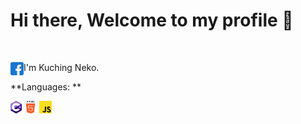<h1>Hi there, Welcome to my profile 👋</h1>

<br />

I'm Kuching Neko.
<a href="">
  <img align="left" alt="Facebook" width="21px" src="https://raw.githubusercontent.com/kuchingneko28/kuchingneko28/main/assets/facebook.png" />
</a>


**Languages: **  

<code><img height="20" src="https://raw.githubusercontent.com/kuchingneko28/kuchingneko28/main/assets/c-sharp.png"></code>
<code><img height="20" src="https://raw.githubusercontent.com/kuchingneko28/kuchingneko28/main/assets/html.png"></code>
<code><img height="20" src="https://raw.githubusercontent.com/kuchingneko28/kuchingneko28/main/assets/js.png"></code>
